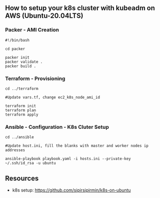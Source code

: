 
## How to setup your k8s cluster with kubeadm on AWS (Ubuntu-20.04LTS)

### Packer - AMI Creation
```
#!/bin/bash

cd packer

packer init
packer validate .
packer build .

```

### Terraform - Provisioning
```
cd ../terraform

#Update vars.tf, change ec2_k8s_node_ami_id

terraform init
terraform plan
terraform apply

```

### Ansible - Configuration - K8s Cluter Setup
```
cd ../ansible

#Update host.ini, fill the blanks with master and worker nodes ip addresses

ansible-playbook playbook.yaml -i hosts.ini --private-key ~/.ssh/id_rsa -u ubuntu

```

## Resources
* k8s setup: https://github.com/sipirsipirmin/k8s-on-ubuntu


